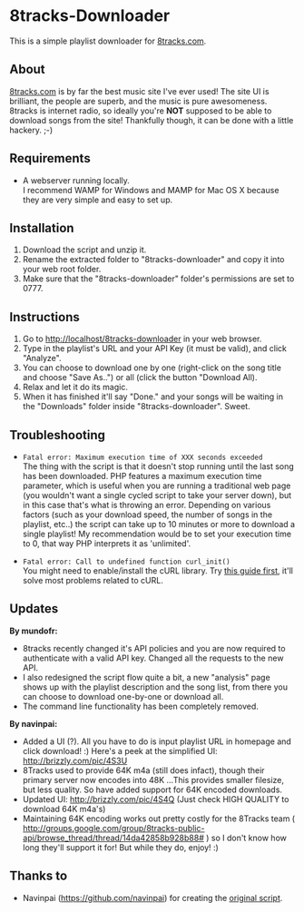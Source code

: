 # 8tracks-Downloader
This is a simple playlist downloader for [8tracks.com](http://8tracks.com).

## About
[8tracks.com](http://8tracks.com) is by far the best music site I've ever used! The site UI is brilliant, the people are superb, and the music is pure awesomeness. 8tracks is internet radio, so ideally you're **NOT** supposed to be able to download songs from the site! Thankfully though, it can be done with a little hackery. ;-)

## Requirements
* A webserver running locally.   
I recommend WAMP for Windows and MAMP for Mac OS X because they are very simple and easy to set up.

## Installation
1. Download the script and unzip it.
2. Rename the extracted folder to "8tracks-downloader" and copy it into your web root folder.
3. Make sure that the "8tracks-downloader" folder's permissions are set to 0777.

## Instructions
1. Go to [http://localhost/8tracks-downloader](http://localhost/8tracks-downloader) in your web browser.
2. Type in the playlist's URL and your API Key (it must be valid), and click "Analyze".
3. You can choose to download one by one (right-click on the song title and choose "Save As..") or all (click the button "Download All).
4. Relax and let it do its magic.  
5. When it has finished it'll say "Done." and your songs will be waiting in the "Downloads" folder inside "8tracks-downloader". Sweet.

## Troubleshooting
* `Fatal error: Maximum execution time of XXX seconds exceeded`  
The thing with the script is that it doesn't stop running until the last song has been downloaded. PHP features a maximum execution time parameter, which is useful when you are running a traditional web page (you wouldn't want a single cycled script to take your server down), but in this case that's what is throwing an error.
Depending on various factors (such as your download speed, the number of songs in the playlist, etc..) the script can take up to 10 minutes or more to download a single playlist! My recommendation would be to set your execution time to 0, that way PHP interprets it as 'unlimited'.

* `Fatal error: Call to undefined function curl_init()`  
You might need to enable/install the cURL library. Try [this guide first](http://www.webtechquery.com/index.php/2010/03/fatal-error-call-to-undefined-function-curl_init-windows-and-linux-ubuntu/), it'll solve most problems related to cURL.

## Updates
**By mundofr:**

* 8tracks recently changed it's API policies and you are now required to authenticate with a valid API key. Changed all the requests to the new API.  
* I also redesigned the script flow quite a bit, a new "analysis" page shows up with the playlist description and the song list, from there you can choose to download one-by-one or download all.  
* The command line functionality has been completely removed.

**By navinpai:**
 
* Added a UI (?). All you have to do is input playlist URL in homepage and click download! :) Here's a peek at the simplified UI: http://brizzly.com/pic/4S3U   
* 8Tracks used to provide 64K m4a (still does infact), though their primary server now encodes into 48K ...This provides smaller filesize, but less quality. So have added support for 64K encoded downloads.  
* Updated UI: http://brizzly.com/pic/4S4Q (Just check HIGH QUALITY to download 64K m4a's)  
* Maintaining 64K encoding works out pretty costly for the 8Tracks team ( http://groups.google.com/group/8tracks-public-api/browse_thread/thread/14da42858b928b88# ) so I don't know how long they'll support it for! But while they do, enjoy! :)

## Thanks to
* Navinpai (https://github.com/navinpai) for creating the [original script](https://github.com/navinpai/8Tracks-Downloader).